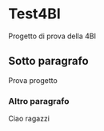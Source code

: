 # Test4BI
Progetto di prova della 4BI
## Sotto paragrafo
Prova progetto
### Altro paragrafo
Ciao ragazzi
